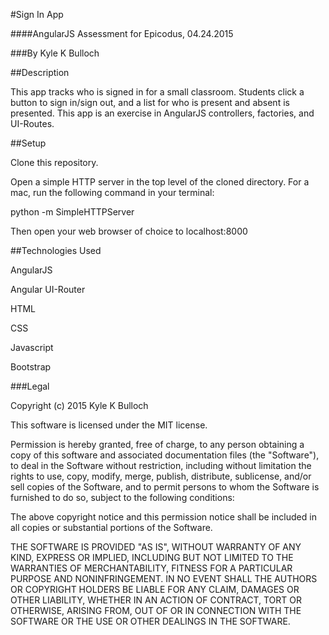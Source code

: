#Sign In App

####AngularJS Assessment for Epicodus, 04.24.2015

###By Kyle K Bulloch

##Description

This app tracks who is signed in for a small classroom.  Students click a button to sign in/sign out, and a list for who is present and absent is presented.  This app is an exercise in AngularJS controllers, factories, and UI-Routes.

##Setup

Clone this repository.

Open a simple HTTP server in the top level of the cloned directory.  For a mac, run the following command in your terminal:

python -m SimpleHTTPServer

Then open your web browser of choice to localhost:8000

##Technologies Used

AngularJS

Angular UI-Router

HTML

CSS

Javascript

Bootstrap

###Legal

Copyright (c) 2015 Kyle K Bulloch

This software is licensed under the MIT license.

Permission is hereby granted, free of charge, to any person obtaining a copy
of this software and associated documentation files (the "Software"), to deal
in the Software without restriction, including without limitation the rights
to use, copy, modify, merge, publish, distribute, sublicense, and/or sell
copies of the Software, and to permit persons to whom the Software is
furnished to do so, subject to the following conditions:

The above copyright notice and this permission notice shall be included in
all copies or substantial portions of the Software.

THE SOFTWARE IS PROVIDED "AS IS", WITHOUT WARRANTY OF ANY KIND, EXPRESS OR
IMPLIED, INCLUDING BUT NOT LIMITED TO THE WARRANTIES OF MERCHANTABILITY,
FITNESS FOR A PARTICULAR PURPOSE AND NONINFRINGEMENT. IN NO EVENT SHALL THE
AUTHORS OR COPYRIGHT HOLDERS BE LIABLE FOR ANY CLAIM, DAMAGES OR OTHER
LIABILITY, WHETHER IN AN ACTION OF CONTRACT, TORT OR OTHERWISE, ARISING FROM,
OUT OF OR IN CONNECTION WITH THE SOFTWARE OR THE USE OR OTHER DEALINGS IN
THE SOFTWARE.
